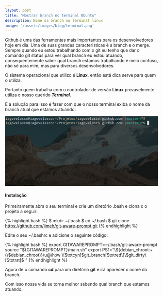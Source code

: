 ```yaml
---
layout: post
title: "Mostrar branch no terminal Ubuntu"
description: Nome da branch no terminal linux
image: '/assets/images/blog/terminal.png'
---
```

Github é uma das ferramentas mais importantes para os desenvolvedores hoje em dia. Uma de suas grandes caracteristicas é a branch e o merge. Sempre quando eu estou trabalhando com o git eu tenho que dar o comando git status para ver qual branch eu estou atuando, consequentemente saber qual branch estamos trabalhando é meio confuso, não só para mim, mas para diversos desenvolvedores.

O sistema operacional que utilizo é <b>Linux</b>, então está dica serve para quem o utiliza.

Portanto quem trabalha com o controlador de versão <b>Linux</b> provavelmente utiliza o nosso querido <b><i>Terminal</i></b>.

E a solução para isso é fazer com que o nosso terminal exiba o nome da branch atual que estamos atuando:


<img src="/assets/images/blog/post-nomeBranch/terminal-branch.png">

#### Instalação

Primeiramente abra o seu terminal e crie um diretório .bash e clona o o projeto a seguir:

{% highlight bash %}
 $ mkdir ~/.bash 
 $ cd ~/.bash $ git clone https://github.com/jimeh/git-aware-prompt.git 
{% endhighlight %}

Edite o seu ~/.bashrc e adicione o seguinte código:

{% highlight bash %}
export GITAWAREPROMPT=~/.bash/git-aware-prompt
source "${GITAWAREPROMPT}/main.sh"
export PS1="\${debian_chroot:+(\$debian_chroot)}\u@\h:\w \[$txtcyn\]\$git_branch\[$txtred\]\$git_dirty\[$txtrst\]\$ "
{% endhighlight %}

Agora de o comando <b>cd</b> para um diretório <b>git</b> e irá aparecer o nome da branch.

Com isso nossa vida se torna melhor sabendo qual branch que estamos atuando.